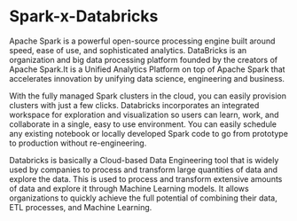 # Spark-x-Databricks


Apache Spark is a powerful open-source processing engine built around speed, ease of use, and sophisticated analytics. DataBricks is an organization and big data processing platform founded by the creators of Apache Spark.It is a Unified Analytics Platform on top of Apache Spark that accelerates innovation by unifying data science, engineering and business. 

With the fully managed Spark clusters in the cloud, you can easily provision clusters with just a few clicks. Databricks incorporates an integrated workspace for exploration and visualization so users can learn, work, and collaborate in a single, easy to use environment. You can easily schedule any existing notebook or locally developed Spark code to go from prototype to production without re-engineering.


Databricks is basically a Cloud-based Data Engineering tool that is widely used by companies to process and transform large quantities of data and explore the data. This is used to process and transform extensive amounts of data and explore it through Machine Learning models. It allows organizations to quickly achieve the full potential of combining their data, ETL processes, and Machine Learning. 

